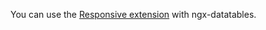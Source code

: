You can use the [Responsive extension](https://datatables.net/extensions/responsive/) with ngx-datatables.
